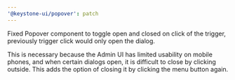```yaml
---
'@keystone-ui/popover': patch
---
```


Fixed Popover component to toggle open and closed on click of the trigger, previously trigger click would only open the dialog.

This is necessary because the Admin UI has limited usability on mobile phones, and when certain dialogs open, it is difficult to close by clicking outside.
This adds the option of closing it by clicking the menu button again.
